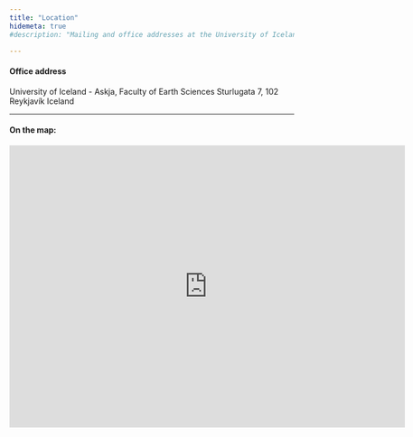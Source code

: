 ```yaml
---
title: "Location"
hidemeta: true
#description: "Mailing and office addresses at the University of Iceland."

---
```



#### Office address
University of Iceland - Askja, 
Faculty of Earth Sciences
Sturlugata 7, 102 Reykjavík
Iceland

---

#### On the map:

<iframe src="https://maps.app.goo.gl/x4gnqGrbWPA6gxYv6" width="700" height="500" style="border:0;" allowfullscreen="" loading="lazy"></iframe>

